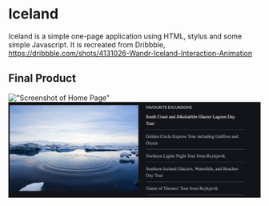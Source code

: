 # Iceland

Iceland is a simple one-page application using HTML, stylus and some simple Javascript. It is recreated from Dribbble, https://dribbble.com/shots/4131026-Wandr-Iceland-Interaction-Animation

## Final Product

!["Screenshot of Home Page"](https://github.com/njlatcham/Iceland/blob/master/public/res/img/homepageScreenshot.png)
!["Screenshot of Carousel"](https://github.com/njlatcham/Iceland/blob/master/public/res/img/carouselScreenshot.png)
